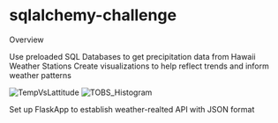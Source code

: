 # sqlalchemy-challenge
 Overview 
 
 Use preloaded SQL Databases to get precipitation data from Hawaii Weather Stations 
 Create visualizations to help reflect trends and inform weather patterns
 
 ![TempVsLattitude](https://user-images.githubusercontent.com/89317338/167928486-b2bdb340-f1aa-4850-ae79-ad6b2cba834a.png)
![TOBS_Histogram](https://user-images.githubusercontent.com/89317338/167928487-73300a96-0150-4f11-894f-3f0801720d62.png)

Set up FlaskApp to establish weather-realted API with JSON format

